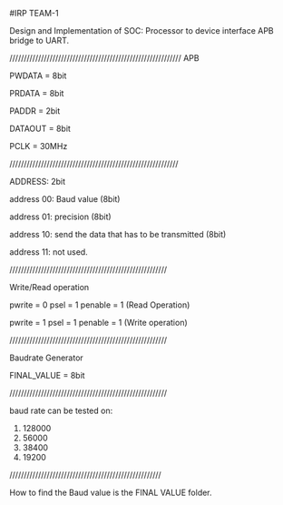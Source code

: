 #IRP TEAM-1

Design and Implementation of SOC: Processor to device interface APB bridge to UART.

////////////////////////////////////////////////////////////
APB

PWDATA = 8bit

PRDATA = 8bit

PADDR = 2bit

DATAOUT = 8bit

PCLK = 30MHz

///////////////////////////////////////////////////////////

ADDRESS: 2bit

address  00: Baud value (8bit) 

address  01: precision (8bit)

address  10: send the data that has to be transmitted (8bit)

address  11: not used.

///////////////////////////////////////////////////////

Write/Read operation

pwrite = 0  psel = 1 penable = 1   (Read Operation)

pwrite = 1  psel = 1 penable = 1   (Write operation)

///////////////////////////////////////////////////////

Baudrate Generator

FINAL_VALUE = 8bit


///////////////////////////////////////////////////////

baud rate can be tested on: 
1)  128000
2)  56000
3)  38400
4)  19200

/////////////////////////////////////////////////////


How to find the Baud value is the FINAL VALUE folder.
